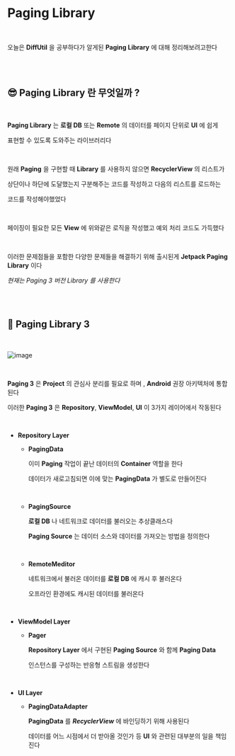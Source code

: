 # Paging Library

<br>

오늘은 **DiffUtil** 을 공부하다가 알게된 **Paging Library** 에 대해 정리해보려고한다

<br>

<br>

## 😎 Paging Library 란 무엇일까 ?

<br>

**Paging Library** 는 **로컬 DB** 또는 **Remote** 의 데이터를 페이지 단위로 **UI** 에 쉽게 

표현할 수 있도록 도와주는 라이브러리다

<br>

원래 **Paging** 을 구현할 때 **Library** 를 사용하지 않으면 **RecyclerView** 의 리스트가

상단이나 하단에 도달했는지 구분해주는 코드를 작성하고 다음의 리스트를 로드하는 

코드를 작성해야했었다

<br>

페이징이 필요한 모든 **View** 에 위와같은 로직을 작성했고 예외 처리 코드도 가득했다

<br>

이러한 문제점들을 포함한 다양한 문제들을 해결하기 위해 출시된게 **Jetpack Paging Library** 이다

*현재는 Paging 3 버전 Library 를 사용한다*

<br>

<br>

## 👻 Paging Library 3

<br>

![image](https://img1.daumcdn.net/thumb/R1280x0/?scode=mtistory2&fname=https%3A%2F%2Fblog.kakaocdn.net%2Fdn%2FsNvbv%2Fbtq79MOD243%2FbZ69OgaksIHed4VBPK7o5K%2Fimg.jpg)

<br>

**Paging 3** 은 **Project** 의 관심사 분리를 필요로 하며 , **Android** 권장 아키텍처에 통합된다

이러한 **Paging 3** 은 **Repository**, **ViewModel**, **UI** 이 3가지 레이어에서 작동된다

<br>

- **Repository Layer**


  - **PagingData**

    이미 **Paging** 작업이 끝난 데이터의 **Container** 역할을 한다 

    데이터가 새로고침되면 이에 맞는 **PagingData** 가 별도로 만들어진다

    <br>

  - **PagingSource**

    **로컬 DB** 나 네트워크로 데이터를 불러오는 추상클래스다 

    **Paging Source** 는 데이터 소스와 데이터를 가져오는 방법을 정의한다

    <br>

  - **RemoteMeditor**

    네트워크에서 불러온 데이터를 **로컬 DB** 에 캐시 후 불러온다

    오프라인 환경에도 캐시된 데이터를 불러온다

    <br>

- **ViewModel Layer**


  - **Pager**

    **Repository Layer** 에서 구현된 **Paging Source** 와 함께 **Paging Data**

    인스턴스를 구성하는 반응형 스트림을 생성한다

    <br>

- **UI Layer**

    - **PagingDataAdapter**


       **PagingData** 를 ***RecyclerView*** 에 바인딩하기 위해 사용된다

        데이터를 어느 시점에서 더 받아올 것인가 등 **UI** 와 관련된 대부분의 일을 책임진다



